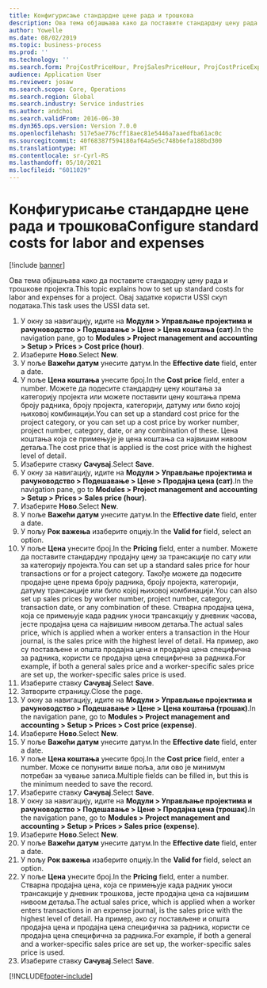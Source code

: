 ```yaml
---
title: Конфигурисање стандардне цене рада и трошкова
description: Ова тема објашњава како да поставите стандардну цену рада и трошкове пројекта.
author: Yowelle
ms.date: 08/02/2019
ms.topic: business-process
ms.prod: ''
ms.technology: ''
ms.search.form: ProjCostPriceHour, ProjSalesPriceHour, ProjCostPriceExpense, ProjSalesPriceCost
audience: Application User
ms.reviewer: josaw
ms.search.scope: Core, Operations
ms.search.region: Global
ms.search.industry: Service industries
ms.author: andchoi
ms.search.validFrom: 2016-06-30
ms.dyn365.ops.version: Version 7.0.0
ms.openlocfilehash: 517e5ae776cff18aec81e5446a7aaedfba61ac0c
ms.sourcegitcommit: 40f68387f594180af64a5e5c748b6efa188bd300
ms.translationtype: HT
ms.contentlocale: sr-Cyrl-RS
ms.lasthandoff: 05/10/2021
ms.locfileid: "6011029"
---
```

# <a name="configure-standard-costs-for-labor-and-expenses"></a><span data-ttu-id="a5308-103">Конфигурисање стандардне цене рада и трошкова</span><span class="sxs-lookup"><span data-stu-id="a5308-103">Configure standard costs for labor and expenses</span></span>

[!include [banner](../../includes/banner.md)]

<span data-ttu-id="a5308-104">Ова тема објашњава како да поставите стандардну цену рада и трошкове пројекта.</span><span class="sxs-lookup"><span data-stu-id="a5308-104">This topic explains how to set up standard costs for labor and expenses for a project.</span></span> <span data-ttu-id="a5308-105">Овај задатке користи USSI скуп података.</span><span class="sxs-lookup"><span data-stu-id="a5308-105">This task uses the USSI data set.</span></span>

1. <span data-ttu-id="a5308-106">У окну за навигацију, идите на **Модули > Управљање пројектима и рачуноводство > Подешавање > Цене > Цена коштања (сат)**.</span><span class="sxs-lookup"><span data-stu-id="a5308-106">In the navigation pane, go to **Modules > Project management and accounting > Setup > Prices > Cost price (hour)**.</span></span>
2. <span data-ttu-id="a5308-107">Изаберите **Ново**.</span><span class="sxs-lookup"><span data-stu-id="a5308-107">Select **New**.</span></span>
3. <span data-ttu-id="a5308-108">У поље **Важећи датум** унесите датум.</span><span class="sxs-lookup"><span data-stu-id="a5308-108">In the **Effective date** field, enter a date.</span></span>
4. <span data-ttu-id="a5308-109">У поље **Цена коштања** унесите број.</span><span class="sxs-lookup"><span data-stu-id="a5308-109">In the **Cost price** field, enter a number.</span></span> <span data-ttu-id="a5308-110">Можете да подесите стандардну цену коштања за категорију пројекта или можете поставити цену коштања према броју радника, броју пројекта, категорији, датуму или било којој њиховој комбинацији.</span><span class="sxs-lookup"><span data-stu-id="a5308-110">You can set up a standard cost price for the project category, or you can set up a cost price by worker number, project number, category, date, or any combination of these.</span></span> <span data-ttu-id="a5308-111">Цена коштања која се примењује је цена коштања са највишим нивоом детаља.</span><span class="sxs-lookup"><span data-stu-id="a5308-111">The cost price that is applied is the cost price with the highest level of detail.</span></span>  
5. <span data-ttu-id="a5308-112">Изаберите ставку **Сачувај**.</span><span class="sxs-lookup"><span data-stu-id="a5308-112">Select **Save**.</span></span>
6. <span data-ttu-id="a5308-113">У окну за навигацију, идите на **Модули > Управљање пројектима и рачуноводство > Подешавање > Цене > Продајна цена (сат)**.</span><span class="sxs-lookup"><span data-stu-id="a5308-113">In the navigation pane, go to **Modules > Project management and accounting > Setup > Prices > Sales price (hour)**.</span></span>
7. <span data-ttu-id="a5308-114">Изаберите **Ново**.</span><span class="sxs-lookup"><span data-stu-id="a5308-114">Select **New**.</span></span>
8. <span data-ttu-id="a5308-115">У поље **Важећи датум** унесите датум.</span><span class="sxs-lookup"><span data-stu-id="a5308-115">In the **Effective date** field, enter a date.</span></span>
9. <span data-ttu-id="a5308-116">У пољу **Рок важења** изаберите опцију.</span><span class="sxs-lookup"><span data-stu-id="a5308-116">In the **Valid for** field, select an option.</span></span>
10. <span data-ttu-id="a5308-117">У поље **Цена** унесите број.</span><span class="sxs-lookup"><span data-stu-id="a5308-117">In the **Pricing** field, enter a number.</span></span> <span data-ttu-id="a5308-118">Можете да поставите стандардну продајну цену за трансакције по сату или за категорију пројекта.</span><span class="sxs-lookup"><span data-stu-id="a5308-118">You can set up a standard sales price for hour transactions or for a project category.</span></span> <span data-ttu-id="a5308-119">Такође можете да подесите продајне цене према броју радника, броју пројекта, категорији, датуму трансакције или било којој њиховој комбинацији.</span><span class="sxs-lookup"><span data-stu-id="a5308-119">You can also set up sales prices by worker number, project number, category, transaction date, or any combination of these.</span></span> <span data-ttu-id="a5308-120">Стварна продајна цена, која се примењује када радник уноси трансакцију у дневник часова, јесте продајна цена са највишим нивоом детаља.</span><span class="sxs-lookup"><span data-stu-id="a5308-120">The actual sales price, which is applied when a worker enters a transaction in the Hour journal, is the sales price with the highest level of detail.</span></span> <span data-ttu-id="a5308-121">На пример, ако су постављене и општа продајна цена и продајна цена специфична за радника, користи се продајна цена специфична за радника.</span><span class="sxs-lookup"><span data-stu-id="a5308-121">For example, if both a general sales price and a worker-specific sales price are set up, the worker-specific sales price is used.</span></span>  
11. <span data-ttu-id="a5308-122">Изаберите ставку **Сачувај**.</span><span class="sxs-lookup"><span data-stu-id="a5308-122">Select **Save**.</span></span>
12. <span data-ttu-id="a5308-123">Затворите страницу.</span><span class="sxs-lookup"><span data-stu-id="a5308-123">Close the page.</span></span>
13. <span data-ttu-id="a5308-124">У окну за навигацију, идите на **Модули > Управљање пројектима и рачуноводство > Подешавање > Цене > Цена коштања (трошак)**.</span><span class="sxs-lookup"><span data-stu-id="a5308-124">In the navigation pane, go to **Modules > Project management and accounting > Setup > Prices > Cost price (expense)**.</span></span>
14. <span data-ttu-id="a5308-125">Изаберите **Ново**.</span><span class="sxs-lookup"><span data-stu-id="a5308-125">Select **New**.</span></span>
15. <span data-ttu-id="a5308-126">У поље **Важећи датум** унесите датум.</span><span class="sxs-lookup"><span data-stu-id="a5308-126">In the **Effective date** field, enter a date.</span></span>
16. <span data-ttu-id="a5308-127">У поље **Цена коштања** унесите број.</span><span class="sxs-lookup"><span data-stu-id="a5308-127">In the **Cost price** field, enter a number.</span></span> <span data-ttu-id="a5308-128">Може се попунити више поља, али ово је минимум потребан за чување записа.</span><span class="sxs-lookup"><span data-stu-id="a5308-128">Multiple fields can be filled in, but this is the minimum needed to save the record.</span></span>  
17. <span data-ttu-id="a5308-129">Изаберите ставку **Сачувај**.</span><span class="sxs-lookup"><span data-stu-id="a5308-129">Select **Save**.</span></span>
18. <span data-ttu-id="a5308-130">У окну за навигацију, идите на **Модули > Управљање пројектима и рачуноводство > Подешавање > Цене > Продајна цена (трошак)**.</span><span class="sxs-lookup"><span data-stu-id="a5308-130">In the navigation pane, go to **Modules > Project management and accounting > Setup > Prices > Sales price (expense)**.</span></span>
19. <span data-ttu-id="a5308-131">Изаберите **Ново**.</span><span class="sxs-lookup"><span data-stu-id="a5308-131">Select **New**.</span></span>
20. <span data-ttu-id="a5308-132">У поље **Важећи датум** унесите датум.</span><span class="sxs-lookup"><span data-stu-id="a5308-132">In the **Effective date** field, enter a date.</span></span>
21. <span data-ttu-id="a5308-133">У пољу **Рок важења** изаберите опцију.</span><span class="sxs-lookup"><span data-stu-id="a5308-133">In the **Valid for** field, select an option.</span></span>
22. <span data-ttu-id="a5308-134">У поље **Цена** унесите број.</span><span class="sxs-lookup"><span data-stu-id="a5308-134">In the **Pricing** field, enter a number.</span></span> <span data-ttu-id="a5308-135">Стварна продајна цена, која се примењује када радник уноси трансакције у дневник трошкова, јесте продајна цена са највишим нивоом детаља.</span><span class="sxs-lookup"><span data-stu-id="a5308-135">The actual sales price, which is applied when a worker enters transactions in an expense journal, is the sales price with the highest level of detail.</span></span> <span data-ttu-id="a5308-136">На пример, ако су постављене и општа продајна цена и продајна цена специфична за радника, користи се продајна цена специфична за радника.</span><span class="sxs-lookup"><span data-stu-id="a5308-136">For example, if both a general and a worker-specific sales price are set up, the worker-specific sales price is used.</span></span>  
23. <span data-ttu-id="a5308-137">Изаберите ставку **Сачувај**.</span><span class="sxs-lookup"><span data-stu-id="a5308-137">Select **Save**.</span></span>



[!INCLUDE[footer-include](../../includes/footer-banner.md)]